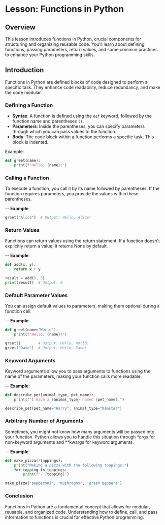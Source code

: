 # Lesson: Functions in Python

## Overview
This lesson introduces functions in Python, crucial components for structuring and organizing reusable code. You'll learn about defining functions, passing parameters, return values, and some common practices to enhance your Python programming skills.

## Introduction

Functions in Python are defined blocks of code designed to perform a specific task. They enhance code readability, reduce redundancy, and make the code modular.

### Defining a Function

- **Syntax**: A function is defined using the `def` keyword, followed by the function name and parentheses `()`.
- **Parameters**: Inside the parentheses, you can specify parameters through which you can pass values to the function.
- **Body**: The code block within a function performs a specific task. This block is indented.

Example:

```python
def greet(name):
    print(f"Hello, {name}!")
```

### Calling a Function

To execute a function, you call it by its name followed by parentheses. If the function requires parameters, you provide the values within these parentheses.

-- **Example**:

```python
greet("Alice")  # Output: Hello, Alice!
```

### Return Values

Functions can return values using the return statement. If a function doesn't explicitly return a value, it returns None by default.

-- **Example**:

```python
def add(x, y):
    return x + y

result = add(5, 3)
print(result)  # Output: 8
```

### Default Parameter Values

You can assign default values to parameters, making them optional during a function call.

-- **Example**:

```python
def greet(name="World"):
    print(f"Hello, {name}!")

greet()        # Output: Hello, World!
greet("Dave")  # Output: Hello, Dave!
```

### Keyword Arguments

Keyword arguments allow you to pass arguments to functions using the name of the parameters, making your function calls more readable.

-- **Example**:

```python
def describe_pet(animal_type, pet_name):
    print(f"I have a {animal_type} named {pet_name}.")

describe_pet(pet_name="Harry", animal_type="hamster")
```

### Arbitrary Number of Arguments

Sometimes, you might not know how many arguments will be passed into your function. Python allows you to handle this situation through *args for non-keyword arguments and **kwargs for keyword arguments.

-- **Example**:

```python
def make_pizza(*toppings):
    print("Making a pizza with the following toppings:")
    for topping in toppings:
        print(f"- {topping}")

make_pizza('pepperoni', 'mushrooms', 'green peppers')
```

### Conclusion

Functions in Python are a fundamental concept that allows for modular, reusable, and organized code. Understanding how to define, call, and pass information to functions is crucial for effective Python programming.